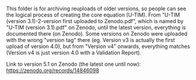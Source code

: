 This folder is for archiving reuploads of older versions, so people can see the logical process of creating the core equation (U-TIM).
From "U-TIM (version 3.1)-2-version first uploaded to Zenodo.pdf", which is named by "U-TIM (version 3.1).pdf" on Zenodo, until the latest version, everything is documented there (on Zenodo). Some versions on Zenodo were uploaded with the wrong "version tag" there (eg. Version v3 is actually the first upload of version 4.0), but from "Version v4" onwards, everything matches (Version v4 is just version 4.0 with a Validation Report).

Link to version 5.1 on Zenodo (the latest one until now): https://zenodo.org/records/14846098
